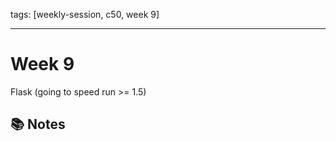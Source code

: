 
tags: [weekly-session, c50, week 9] 

---

# Week 9

Flask (going to speed run >= 1.5)

## 📚 Notes
